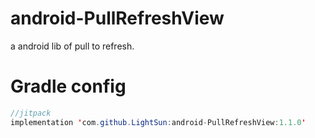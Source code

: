 # android-PullRefreshView
a android  lib of pull to refresh.

# Gradle config

```java
//jitpack
implementation 'com.github.LightSun:android-PullRefreshView:1.1.0'
```
